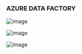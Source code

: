 
### AZURE DATA FACTORY


![image](https://github.com/user-attachments/assets/61d4e6ff-cb58-4599-b723-21a77f896a70)

![image](https://github.com/user-attachments/assets/67eea215-ed96-451d-bc2d-91171db82c7e)

![image](https://github.com/user-attachments/assets/fbbeb0dd-4b8b-469c-a951-0b027c1f396b)
